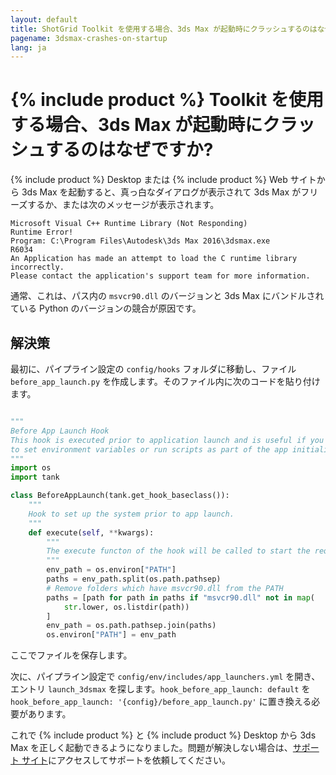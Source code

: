 ```yaml
---
layout: default
title: ShotGrid Toolkit を使用する場合、3ds Max が起動時にクラッシュするのはなぜですか?
pagename: 3dsmax-crashes-on-startup
lang: ja
---
```


# {% include product %} Toolkit を使用する場合、3ds Max が起動時にクラッシュするのはなぜですか?

{% include product %} Desktop または {% include product %} Web サイトから 3ds Max を起動すると、真っ白なダイアログが表示されて 3ds Max がフリーズするか、または次のメッセージが表示されます。

    Microsoft Visual C++ Runtime Library (Not Responding)
    Runtime Error!
    Program: C:\Program Files\Autodesk\3ds Max 2016\3dsmax.exe
    R6034
    An Application has made an attempt to load the C runtime library incorrectly.
    Please contact the application's support team for more information.

通常、これは、パス内の `msvcr90.dll` のバージョンと 3ds Max にバンドルされている Python のバージョンの競合が原因です。 

## 解決策

最初に、パイプライン設定の `config/hooks` フォルダに移動し、ファイル `before_app_launch.py` を作成します。そのファイル内に次のコードを貼り付けます。

```python

"""
Before App Launch Hook
This hook is executed prior to application launch and is useful if you need
to set environment variables or run scripts as part of the app initialization.
"""
import os
import tank

class BeforeAppLaunch(tank.get_hook_baseclass()):
    """
    Hook to set up the system prior to app launch.
    """
    def execute(self, **kwargs):
        """
        The execute functon of the hook will be called to start the required application
        """
        env_path = os.environ["PATH"]
        paths = env_path.split(os.path.pathsep)
        # Remove folders which have msvcr90.dll from the PATH
        paths = [path for path in paths if "msvcr90.dll" not in map(
            str.lower, os.listdir(path))
        ]
        env_path = os.path.pathsep.join(paths)
        os.environ["PATH"] = env_path
```

ここでファイルを保存します。

次に、パイプライン設定で `config/env/includes/app_launchers.yml` を開き、エントリ `launch_3dsmax` を探します。`hook_before_app_launch: default` を `hook_before_app_launch: '{config}/before_app_launch.py'` に置き換える必要があります。

これで {% include product %} と {% include product %} Desktop から 3ds Max を正しく起動できるようになりました。問題が解決しない場合は、[サポート サイト](https://knowledge.autodesk.com/ja/contact-support)にアクセスしてサポートを依頼してください。
